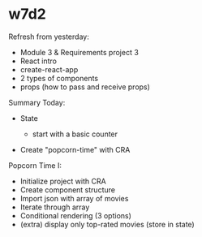 
# w7d2

<!-- 

Status: @todo

w7d2 is quite challenging for students. Start at good pace from beginning.

Mark bonus labs as "extra" in the students portal

-->


Refresh from yesterday:
- Module 3 & Requirements project 3
- React intro
- create-react-app
- 2 types of components
- props (how to pass and receive props)


Summary Today:

- State
  - start with a basic counter

- Create "popcorn-time" with CRA

Popcorn Time I:
- Initialize project with CRA
- Create component structure
- Import json with array of movies
- Iterate through array
- Conditional rendering (3 options)
- (extra) display only top-rated movies (store in state) 

